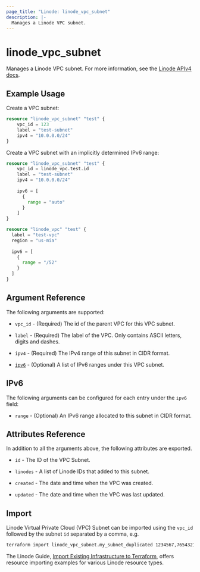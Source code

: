 ```yaml
---
page_title: "Linode: linode_vpc_subnet"
description: |-
  Manages a Linode VPC subnet.
---
```


# linode\_vpc\_subnet

Manages a Linode VPC subnet.
For more information, see the [Linode APIv4 docs](https://techdocs.akamai.com/linode-api/reference/post-vpc-subnet).

## Example Usage

Create a VPC subnet:

```terraform
resource "linode_vpc_subnet" "test" {
    vpc_id = 123
    label = "test-subnet"
    ipv4 = "10.0.0.0/24"
}
```

Create a VPC subnet with an implicitly determined IPv6 range:

```terraform
resource "linode_vpc_subnet" "test" {
    vpc_id = linode_vpc.test.id
    label = "test-subnet"
    ipv4 = "10.0.0.0/24"
  
    ipv6 = [
      {
        range = "auto"
      }
    ]
}

resource "linode_vpc" "test" {
  label = "test-vpc"
  region = "us-mia"
  
  ipv6 = [
    {
      range = "/52"
    }
  ]
}
```

## Argument Reference

The following arguments are supported:

* `vpc_id` - (Required) The id of the parent VPC for this VPC subnet.

* `label` - (Required) The label of the VPC. Only contains ASCII letters, digits and dashes.

* `ipv4` - (Required) The IPv4 range of this subnet in CIDR format.

* [`ipv6`](#ipv6) - (Optional) A list of IPv6 ranges under this VPC subnet.

## IPv6

The following arguments can be configured for each entry under the `ipv6` field:

* `range` - (Optional) An IPv6 range allocated to this subnet in CIDR format.

## Attributes Reference

In addition to all the arguments above, the following attributes are exported.

* `id` - The ID of the VPC Subnet.

* `linodes` - A list of Linode IDs that added to this subnet.

* `created` - The date and time when the VPC was created.

* `updated` - The date and time when the VPC was last updated.

## Import

Linode Virtual Private Cloud (VPC) Subnet can be imported using the `vpc_id` followed by the subnet `id` separated by a comma, e.g.

```sh
terraform import linode_vpc_subnet.my_subnet_duplicated 1234567,7654321
```

The Linode Guide, [Import Existing Infrastructure to Terraform](https://www.linode.com/docs/applications/configuration-management/import-existing-infrastructure-to-terraform/), offers resource importing examples for various Linode resource types.
